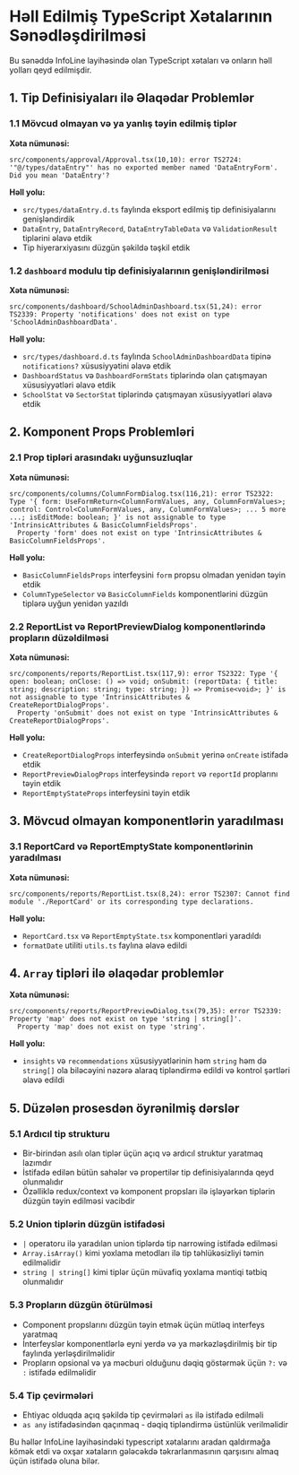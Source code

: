 
# Həll Edilmiş TypeScript Xətalarının Sənədləşdirilməsi

Bu sənəddə InfoLine layihəsində olan TypeScript xətaları və onların həll yolları qeyd edilmişdir.

## 1. Tip Definisiyaları ilə Əlaqədar Problemlər

### 1.1 Mövcud olmayan və ya yanlış təyin edilmiş tiplər

**Xəta nümunəsi:**
```
src/components/approval/Approval.tsx(10,10): error TS2724: '"@/types/dataEntry"' has no exported member named 'DataEntryForm'. Did you mean 'DataEntry'?
```

**Həll yolu:**
- `src/types/dataEntry.d.ts` faylında eksport edilmiş tip definisiyalarını genişləndirdik
- `DataEntry`, `DataEntryRecord`, `DataEntryTableData` və `ValidationResult` tiplərini əlavə etdik
- Tip hiyerarxiyasını düzgün şəkildə təşkil etdik

### 1.2 `dashboard` modulu tip definisiyalarının genişləndirilməsi

**Xəta nümunəsi:**
```
src/components/dashboard/SchoolAdminDashboard.tsx(51,24): error TS2339: Property 'notifications' does not exist on type 'SchoolAdminDashboardData'.
```

**Həll yolu:**
- `src/types/dashboard.d.ts` faylında `SchoolAdminDashboardData` tipinə `notifications?` xüsusiyyətini əlavə etdik
- `DashboardStatus` və `DashboardFormStats` tiplərində olan çatışmayan xüsusiyyətləri əlavə etdik
- `SchoolStat` və `SectorStat` tiplərində çatışmayan xüsusiyyətləri əlavə etdik

## 2. Komponent Props Problemləri

### 2.1 Prop tipləri arasındakı uyğunsuzluqlar

**Xəta nümunəsi:**
```
src/components/columns/ColumnFormDialog.tsx(116,21): error TS2322: Type '{ form: UseFormReturn<ColumnFormValues, any, ColumnFormValues>; control: Control<ColumnFormValues, any, ColumnFormValues>; ... 5 more ...; isEditMode: boolean; }' is not assignable to type 'IntrinsicAttributes & BasicColumnFieldsProps'.
  Property 'form' does not exist on type 'IntrinsicAttributes & BasicColumnFieldsProps'.
```

**Həll yolu:**
- `BasicColumnFieldsProps` interfeysini `form` propsu olmadan yenidən təyin etdik
- `ColumnTypeSelector` və `BasicColumnFields` komponentlərini düzgün tiplərə uyğun yenidən yazıldı

### 2.2 ReportList və ReportPreviewDialog komponentlərində propların düzəldilməsi

**Xəta nümunəsi:**
```
src/components/reports/ReportList.tsx(117,9): error TS2322: Type '{ open: boolean; onClose: () => void; onSubmit: (reportData: { title: string; description: string; type: string; }) => Promise<void>; }' is not assignable to type 'IntrinsicAttributes & CreateReportDialogProps'.
  Property 'onSubmit' does not exist on type 'IntrinsicAttributes & CreateReportDialogProps'.
```

**Həll yolu:**
- `CreateReportDialogProps` interfeysində `onSubmit` yerinə `onCreate` istifadə etdik
- `ReportPreviewDialogProps` interfeysində `report` və `reportId` proplarını təyin etdik
- `ReportEmptyStateProps` interfeysini təyin etdik

## 3. Mövcud olmayan komponentlərin yaradılması

### 3.1 ReportCard və ReportEmptyState komponentlərinin yaradılması

**Xəta nümunəsi:**
```
src/components/reports/ReportList.tsx(8,24): error TS2307: Cannot find module './ReportCard' or its corresponding type declarations.
```

**Həll yolu:**
- `ReportCard.tsx` və `ReportEmptyState.tsx` komponentləri yaradıldı
- `formatDate` utiliti `utils.ts` faylına əlavə edildi

## 4. `Array` tipləri ilə əlaqədar problemlər

**Xəta nümunəsi:**
```
src/components/reports/ReportPreviewDialog.tsx(79,35): error TS2339: Property 'map' does not exist on type 'string | string[]'.
  Property 'map' does not exist on type 'string'.
```

**Həll yolu:**
- `insights` və `recommendations` xüsusiyyətlərinin həm `string` həm də `string[]` ola biləcəyini nəzərə alaraq tipləndirmə edildi və kontrol şərtləri əlavə edildi

## 5. Düzələn prosesdən öyrənilmiş dərslər

### 5.1 Ardıcıl tip strukturu

- Bir-birindən asılı olan tiplər üçün açıq və ardıcıl struktur yaratmaq lazımdır
- İstifadə edilən bütün sahələr və propertilər tip definisiyalarında qeyd olunmalıdır
- Özəlliklə redux/context və komponent propsları ilə işləyərkən tiplərin düzgün təyin edilməsi vacibdir

### 5.2 Union tiplərin düzgün istifadəsi

- `|` operatoru ilə yaradılan union tiplərdə tip narrowing istifadə edilməsi
- `Array.isArray()` kimi yoxlama metodları ilə tip təhlükəsizliyi təmin edilməlidir
- `string | string[]` kimi tiplər üçün müvafiq yoxlama məntiqi tətbiq olunmalıdır

### 5.3 Propların düzgün ötürülməsi

- Component propslarını düzgün təyin etmək üçün mütləq interfeys yaratmaq
- İnterfeyslər komponentlərlə eyni yerdə və ya mərkəzləşdirilmiş bir tip faylında yerləşdirilməlidir
- Propların opsional və ya məcburi olduğunu dəqiq göstərmək üçün `?:` və `:` istifadə edilməlidir

### 5.4 Tip çevirmələri

- Ehtiyac olduqda açıq şəkildə tip çevirmələri `as` ilə istifadə edilməli
- `as any` istifadəsindən qaçınmaq - dəqiq tipləndirmə üstünlük verilməlidir

Bu həllər InfoLine layihəsindəki typescript xətalarını aradan qaldırmağa kömək etdi və oxşar xətaların gələcəkdə təkrarlanmasının qarşısını almaq üçün istifadə oluna bilər.
